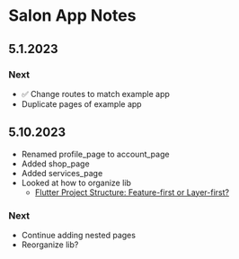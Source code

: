 # Salon App Notes

## 5.1.2023

### Next

- &#9989; Change routes to match example app
- Duplicate pages of example app

## 5.10.2023

- Renamed profile_page to account_page
- Added shop_page
- Added services_page
- Looked at how to organize lib
  - [Flutter Project Structure: Feature-first or Layer-first?](https://codewithandrea.com/articles/flutter-project-structure/)

### Next
- Continue adding nested pages
- Reorganize lib?
